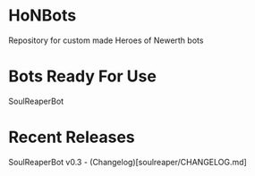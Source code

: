 HoNBots
=======

Repository for custom made Heroes of Newerth bots

Bots Ready For Use
==================

SoulReaperBot

Recent Releases
==============

SoulReaperBot v0.3 - (Changelog)[soulreaper/CHANGELOG.md]
